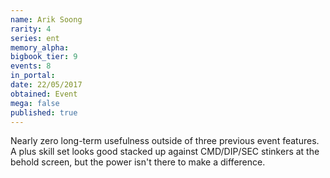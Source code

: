 ```yaml
---
name: Arik Soong
rarity: 4
series: ent
memory_alpha:
bigbook_tier: 9
events: 8
in_portal:
date: 22/05/2017
obtained: Event
mega: false
published: true
---
```


Nearly zero long-term usefulness outside of three previous event features. A plus skill set looks good stacked up against CMD/DIP/SEC stinkers at the behold screen, but the power isn't there to make a difference.
